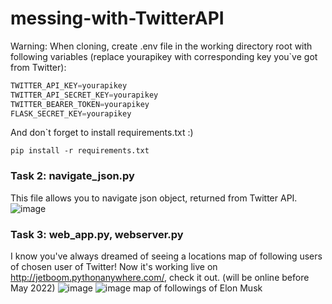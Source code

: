 # messing-with-TwitterAPI

Warning: When cloning, create .env file in the working directory root with following variables 
(replace yourapikey with corresponding key you`ve got from Twitter):
```python
TWITTER_API_KEY=yourapikey
TWITTER_API_SECRET_KEY=yourapikey
TWITTER_BEARER_TOKEN=yourapikey
FLASK_SECRET_KEY=yourapikey
```
And don`t forget to install requirements.txt :)
```console
pip install -r requirements.txt
```
### Task 2: navigate_json.py
This file allows you to navigate json object, returned from Twitter API.
![image](https://user-images.githubusercontent.com/51854282/154634300-7ccae1d5-e419-411b-8979-fc45e662aa03.png)

### Task 3: web_app.py, webserver.py
I know you've always dreamed of seeing a locations map of following users of chosen user of Twitter!
Now it's working live on http://jetboom.pythonanywhere.com/, check it out. (will be online before May 2022)
![image](https://user-images.githubusercontent.com/51854282/154635217-596562b1-9464-48dc-815c-5183806b3b7d.png) 
![image](https://user-images.githubusercontent.com/51854282/154635669-ed1b1803-4866-4385-bbe7-5b09dafe16f5.png)
map of followings of Elon Musk
